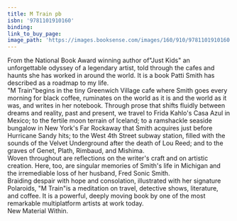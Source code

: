 ```yaml
---
title: M Train pb
isbn: '9781101910160'
binding:
link_to_buy_page:
image_path: 'https://images.booksense.com/images/160/910/9781101910160.jpg'
---
```



From the National Book Award winning author of"Just Kids" an unforgettable odyssey of a legendary artist, told through the cafes and haunts she has worked in around the world. It is a book Patti Smith has described as a roadmap to my life.&nbsp;
<br>"M Train"begins in the tiny Greenwich Village cafe where Smith goes every morning for black coffee, ruminates on the world as it is and the world as it was, and writes in her notebook. Through prose that shifts fluidly between dreams and reality, past and present, we travel to Frida Kahlo's Casa Azul in Mexico; to the fertile moon terrain of Iceland; to a ramshackle seaside bungalow in New York's Far Rockaway that Smith acquires just before Hurricane Sandy hits; to the West 4th Street subway station, filled with the sounds of the Velvet Underground after the death of Lou Reed; and to the graves of Genet, Plath, Rimbaud, and Mishima.&nbsp;
<br>Woven throughout are reflections on the writer's craft and on artistic creation. Here, too, are singular memories of Smith's life in Michigan and the irremediable loss of her husband, Fred Sonic Smith.&nbsp;
<br>Braiding despair with hope and consolation, illustrated with her signature Polaroids, "M Train"is a meditation on travel, detective shows, literature, and coffee. It is a powerful, deeply moving book by one of the most remarkable multiplatform artists at work today.&nbsp;
<br>New Material Within.
